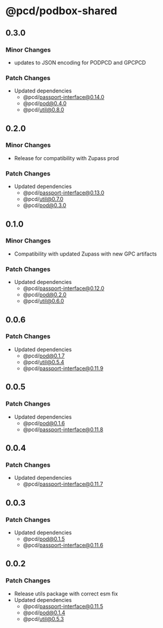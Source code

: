# @pcd/podbox-shared

## 0.3.0

### Minor Changes

- updates to JSON encoding for PODPCD and GPCPCD

### Patch Changes

- Updated dependencies
  - @pcd/passport-interface@0.14.0
  - @pcd/pod@0.4.0
  - @pcd/util@0.8.0

## 0.2.0

### Minor Changes

- Release for compatibility with Zupass prod

### Patch Changes

- Updated dependencies
  - @pcd/passport-interface@0.13.0
  - @pcd/util@0.7.0
  - @pcd/pod@0.3.0

## 0.1.0

### Minor Changes

- Compatibility with updated Zupass with new GPC artifacts

### Patch Changes

- Updated dependencies
  - @pcd/passport-interface@0.12.0
  - @pcd/pod@0.2.0
  - @pcd/util@0.6.0

## 0.0.6

### Patch Changes

- Updated dependencies
  - @pcd/pod@0.1.7
  - @pcd/util@0.5.4
  - @pcd/passport-interface@0.11.9

## 0.0.5

### Patch Changes

- Updated dependencies
  - @pcd/pod@0.1.6
  - @pcd/passport-interface@0.11.8

## 0.0.4

### Patch Changes

- Updated dependencies
  - @pcd/passport-interface@0.11.7

## 0.0.3

### Patch Changes

- Updated dependencies
  - @pcd/pod@0.1.5
  - @pcd/passport-interface@0.11.6

## 0.0.2

### Patch Changes

- Release utils package with correct esm fix
- Updated dependencies
  - @pcd/passport-interface@0.11.5
  - @pcd/pod@0.1.4
  - @pcd/util@0.5.3
